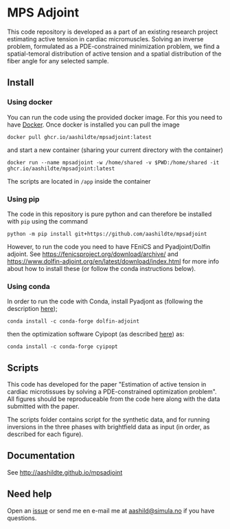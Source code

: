 # MPS Adjoint

This code repository is developed as a part of an existing research project estimating active tension in cardiac micromuscles. Solving an inverse problem, formulated as a PDE-constrained minimization problem, we find a spatial-temoral distribution of active tension and a spatial distribution of the fiber angle for any selected sample.


## Install

### Using docker
You can run the code using the provided docker image. For this you need to have [Docker](https://docs.docker.com/get-docker/). Once docker is installed you can pull the image
```
docker pull ghcr.io/aashildte/mpsadjoint:latest
```
and start a new container (sharing your current directory with the container)
```
docker run --name mpsadjoint -w /home/shared -v $PWD:/home/shared -it ghcr.io/aashildte/mpsadjoint:latest
```
The scripts are located in `/app` inside the container

### Using pip
The code in this repository is pure python and can therefore be installed with `pip` using the command
```
python -m pip install git+https://github.com/aashildte/mpsadjoint
```
However, to run the code you need to have FEniCS and Pyadjoint/Dolfin adjoint. See https://fenicsproject.org/download/archive/ and https://www.dolfin-adjoint.org/en/latest/download/index.html for more info about how to install these (or follow the conda instructions below).

### Using conda

In order to run the code with Conda, install Pyadjont as (following the description [here](https://anaconda.org/conda-forge/dolfin-adjoint));

```
conda install -c conda-forge dolfin-adjoint
```

then the optimization software Cyipopt (as described [here](https://cyipopt.readthedocs.io/en/stable/install.html#using-conda)) as:

```
conda install -c conda-forge cyipopt
```

## Scripts
This code has developed for the paper "Estimation of active tension in cardiac microtissues by solving a PDE-constrained optimization problem". All figures should be reproduceable from the code here along with the data submitted with the paper.

The scripts folder contains script for the synthetic data, and for running inversions in the three phases with brightfield data as input (in order, as described for each figure).

## Documentation
See http://aashildte.github.io/mpsadjoint

## Need help
Open an [issue](https://github.com/aashildte/mpsadjoint/issues/new) or send me en e-mail me at aashild@simula.no if you have questions.
